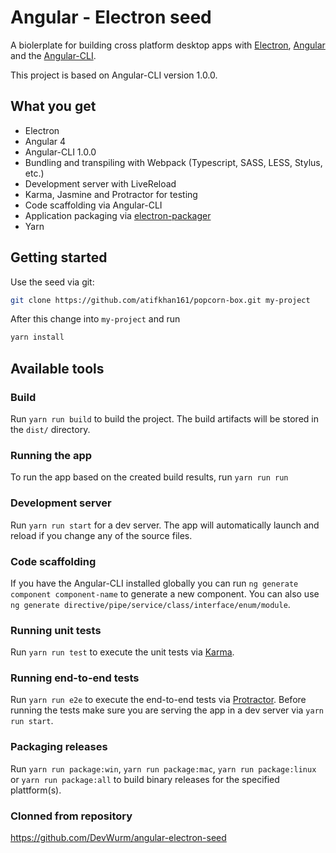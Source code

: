 # Angular - Electron seed
A biolerplate for building cross platform desktop apps with [Electron](http://electron.atom.io/), [Angular](https://angular.io/) and the [Angular-CLI](https://github.com/angular/angular-cli).

This project is based on Angular-CLI version 1.0.0.

## What you get
* Electron
* Angular 4
* Angular-CLI 1.0.0
* Bundling and transpiling with Webpack (Typescript, SASS, LESS, Stylus, etc.)
* Development server with LiveReload
* Karma, Jasmine and Protractor for testing
* Code scaffolding via Angular-CLI
* Application packaging via [electron-packager](https://github.com/electron-userland/electron-packager)
* Yarn

## Getting started
Use the seed via git:
```sh
git clone https://github.com/atifkhan161/popcorn-box.git my-project
```
After this change into `my-project` and run
```sh
yarn install
```

## Available tools
### Build
Run `yarn run build` to build the project. The build artifacts will be stored in the `dist/` directory.

### Running the app
To run the app based on the created build results, run `yarn run run`

### Development server
Run `yarn run start` for a dev server. The app will automatically launch and reload if you change any of the source files.

###  Code scaffolding
If you have the Angular-CLI installed globally you can run `ng generate component component-name` to generate a new component. You can also use `ng generate directive/pipe/service/class/interface/enum/module`.

### Running unit tests
Run `yarn run test` to execute the unit tests via [Karma](https://karma-runner.github.io).

### Running end-to-end tests
Run `yarn run e2e` to execute the end-to-end tests via [Protractor](http://www.protractortest.org/).
Before running the tests make sure you are serving the app in a dev server via `yarn run start`.

### Packaging releases
Run `yarn run package:win`, `yarn run package:mac`, `yarn run package:linux` or `yarn run package:all` to build binary releases for the specified plattform(s).

### Clonned from repository
https://github.com/DevWurm/angular-electron-seed
